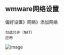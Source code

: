 ## wmware网络设置
偏好设置》网络》添加网络
```base
勾选允许（NAT）
应用
```
![image](https://user-images.githubusercontent.com/83051290/201591680-4827fb91-3e0e-46e0-92a5-e5472c93788f.png)
